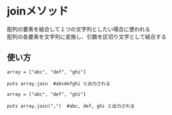 # joinメソッド
配列の要素を結合して１つの文字列としたい場合に使われる  
配列の各要素を文字列に変換し、引数を区切り文字として結合する

## 使い方
```
array = ["abc", "def", "ghi"]

puts array.join  #abcdefghi と出力される
```

```
array = ["abc", "def", "ghi"]

puts array.join(",")  #abc, def, ghi と出力される
```